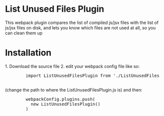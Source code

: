 <html>
<head>
  <title>
    List Unused Files Plugin
  </title>
</head>
  <body>
    <h1>List Unused Files Plugin</h1>
    <div>
      This webpack plugin compares the list of compiled js/jsx files with the list of js/jsx files on disk, and lets you know which files are not used at all, so you can clean them up
    </div>
    <h1>Installation</h1>
    1. Download the source file
    2. edit your webpack config file like so:
    <div class="highlight highlight-source-js">
      <pre>
        import ListUnusedFilesPlugin from './ListUnusedFilesPlugin'
      </pre>
    </div>
    (change the path to where the ListUnusedFilesPlugin.js is) and then:
    <div class="highlight highlight-source-js">
      <pre>
        webpackConfig.plugins.push(
          new ListUnusedFilesPlugin()
        )
      </pre>
    </div>
  </body>
</html>

